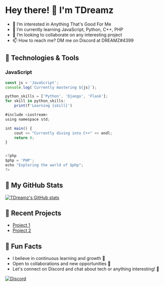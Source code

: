 # Hey there! 👋 I'm TDreamz

- 👀 I’m interested in Anything That's Good For Me
- 🌱 I’m currently learning JavaScript, Python, C++, PHP
- 💞️ I’m looking to collaborate on any interesting project
- 📫 How to reach me? DM me on Discord at DREAMZ#4399

## 🔧 Technologies & Tools
### JavaScript

```javascript
const js = 'JavaScript';
console.log(`Currently mastering ${js}`);

python_skills = ['Python', 'Django', 'Flask'];
for skill in python_skills:
    print(f'Learning {skill}')

#include <iostream>
using namespace std;

int main() {
    cout << "Currently diving into C++" << endl;
    return 0;
}


<?php
$php = 'PHP';
echo "Exploring the world of $php";
?>
```

## 🚀 My GitHub Stats

[![TDreamz's GitHub stats](https://github-readme-stats.vercel.app/api?username=TDreamz&show_icons=true&theme=radical)](https://github.com/TDreamz)

## 📌 Recent Projects

- [Project 1](https://github.com/TDreamz/project1)
- [Project 2](https://github.com/TDreamz/project2)

## 🎉 Fun Facts

- I believe in continuous learning and growth 🌱
- Open to collaborations and new opportunities 🤝
- Let's connect on Discord and chat about tech or anything interesting! 💬

[![Discord](https://img.shields.io/badge/Discord-DREAMZ%234399-7289DA?style=flat-square&logo=discord&logoColor=white)](https://discordapp.com/users/your-discord-id)

